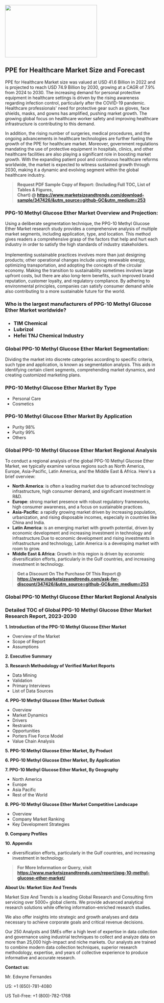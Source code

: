 <p><img class="alignnone size-medium wp-image-20088" src="https://ffe5etoiles.com/wp-content/uploads/2024/12/MST1-300x171.png" alt="" width="300" height="171" /></p><h2>PPE for Healthcare Market Size and Forecast</h2><p>PPE for Healthcare Market size was valued at USD 41.6 Billion in 2022 and is projected to reach USD 74.9 Billion by 2030, growing at a CAGR of 7.9% from 2024 to 2030. The increasing demand for personal protective equipment in healthcare settings is driven by the rising awareness regarding infection control, particularly after the COVID-19 pandemic. Healthcare professionals' need for protective gear such as gloves, face shields, masks, and gowns has amplified, pushing market growth. The growing global focus on healthcare worker safety and improving healthcare infrastructure is contributing to this demand.</p><p>In addition, the rising number of surgeries, medical procedures, and the ongoing advancements in healthcare technologies are further fueling the growth of the PPE for healthcare market. Moreover, government regulations mandating the use of protective equipment in hospitals, clinics, and other healthcare facilities are also playing a significant role in boosting market growth. With the expanding patient pool and continuous healthcare reforms worldwide, the market is expected to witness sustained growth through 2030, making it a dynamic and evolving segment within the global healthcare industry.</p></p><blockquote id="" class=""><strong>Request PDF Sample Copy of Report: (Including Full TOC, List of Tables &amp; Figures, Chart)&nbsp;@&nbsp;<strong><a href="https://www.marketsizeandtrends.com/download-sample/347426/&utm_source=github-GC&utm_medium=253" target="_blank">https://www.marketsizeandtrends.com/download-sample/347426/&utm_source=github-GC&utm_medium=253</a></strong></strong></blockquote><h3 id="" class="">PPG-10 Methyl Glucose Ether Market&nbsp;Overview and Projection:</h3><p id="" class="">Using a deliberate segmentation technique, the PPG-10 Methyl Glucose Ether Market research study provides a comprehensive analysis of multiple market segments, including application, type, and location. This method gives readers a comprehensive grasp of the factors that help and hurt each industry in order to satisfy the high standards of industry stakeholders. <br /> <br />Implementing sustainable practices involves more than just designing products; other operational changes include using renewable energy, optimizing transportation, and adopting the concepts of the circular economy. Making the transition to sustainability sometimes involves large upfront costs, but there are also long-term benefits, such improved brand reputation, customer loyalty, and regulatory compliance. By adhering to environmental principles, companies can satisfy consumer demand while also contributing to a more sustainable future for the world.</p><h3 id="" class="">Who is the largest manufacturers of&nbsp;PPG-10 Methyl Glucose Ether Market worldwide?</h3><h3 class=""><p><ul><li>TIM Chemical </li><li> Lubrizol </li><li> Hefei TNJ Chemical Industry</li></ul></p></h3><h3 id="" class="">Global&nbsp;PPG-10 Methyl Glucose Ether Market Segmentation:</h3><p id="" class="">Dividing the market into discrete categories according to specific criteria, such type and application, is known as segmentation analysis. This aids in identifying certain client segments, comprehending market dynamics, and creating customized marketing plans.</p><h3 id="" class="">PPG-10 Methyl Glucose Ether Market&nbsp;By Type</h3><p><p><ul><li>Personal Care</li><li> Cosmetics</p></li></ul></p></p><h3 id="" class="">PPG-10 Methyl Glucose Ether Market&nbsp;By Application</h3><p class=""><p><ul><li>Purity 98%</li><li> Purity 99%</li><li> Others</li></ul></p></p><h3 id="" class="">Global PPG-10 Methyl Glucose Ether Market Regional Analysis</h3><p id="" class="">To conduct a regional analysis of the global PPG-10 Methyl Glucose Ether Market, we typically examine various regions such as North America, Europe, Asia-Pacific, Latin America, and the Middle East &amp; Africa. Here's a brief overview:</p><ul><li><strong>North America</strong>: is often a leading market due to advanced technology infrastructure, high consumer demand, and significant investment in R&amp;D.</li><li><strong>Europe</strong>: strong market presence with robust regulatory frameworks, high consumer awareness, and a focus on sustainable practices.</li><li><strong>Asia-Pacific</strong>: a rapidly growing market driven by increasing population, urbanization, and rising disposable incomes, especially in countries like China and India.</li><li><strong>Latin America</strong>: is an emerging market with growth potential, driven by economic development and increasing investment in technology and infrastructure.Due to economic development and rising investments in infrastructure and technology, Latin America is a developing market with room to grow.</li><li><strong>Middle East &amp; Africa</strong>: Growth in this region is driven by economic diversification efforts, particularly in the Gulf countries, and increasing investment in technology.</li></ul><blockquote id="" class=""><strong>Get a Discount On The Purchase Of This Report @ <strong><a href="https://www.marketsizeandtrends.com/ask-for-discount/347426/&utm_source=github-GC&utm_medium=253" target="_blank">https://www.marketsizeandtrends.com/ask-for-discount/347426/&utm_source=github-GC&utm_medium=253</a></strong></strong></blockquote><h3 id="" class="">Global PPG-10 Methyl Glucose Ether Market Regional Analysis</h3><h3 id="" class="">Detailed TOC of Global PPG-10 Methyl Glucose Ether Market Research Report, 2023-2030</h3><p id="" class=""><strong>1. Introduction of the PPG-10 Methyl Glucose Ether Market</strong></p><ul><li>Overview of the Market</li><li>Scope of Report</li><li>Assumptions</li></ul><p id="" class=""><strong>2. Executive Summary</strong></p><p id="" class=""><strong>3. Research Methodology of Verified Market Reports</strong></p><ul><li>Data Mining</li><li>Validation</li><li>Primary Interviews</li><li>List of Data Sources</li></ul><p id="" class=""><strong>4. PPG-10 Methyl Glucose Ether Market Outlook</strong></p><ul><li>Overview</li><li>Market Dynamics</li><li>Drivers</li><li>Restraints</li><li>Opportunities</li><li>Porters Five Force Model</li><li>Value Chain Analysis</li></ul><p id="" class=""><strong>5. PPG-10 Methyl Glucose Ether Market, By Product</strong></p><p id="" class=""><strong>6. PPG-10 Methyl Glucose Ether Market, By Application</strong></p><p id="" class=""><strong>7. PPG-10 Methyl Glucose Ether Market, By Geography</strong></p><ul><li>North America</li><li>Europe</li><li>Asia Pacific</li><li>Rest of the World</li></ul><p id="" class=""><strong>8. PPG-10 Methyl Glucose Ether Market Competitive Landscape</strong></p><ul><li>Overview</li><li>Company Market Ranking</li><li>Key Development Strategies</li></ul><p id="" class=""><strong>9. Company Profiles</strong></p><p id="" class=""><strong>10. Appendix</strong></p><ul><li>diversification efforts, particularly in the Gulf countries, and increasing investment in technology.</li></ul><blockquote id="" class=""><strong>For More Information or Query, visit <strong><strong><a href="https://www.marketsizeandtrends.com/report/ppg-10-methyl-glucose-ether-market/" target="_blank">https://www.marketsizeandtrends.com/report/ppg-10-methyl-glucose-ether-market/</a></strong></strong></strong></blockquote><p id="" class=""><strong>About Us: Market Size And Trends</strong></p><p id="" class="">Market Size And Trends is a leading Global Research and Consulting firm servicing over 5000+ global clients. We provide advanced analytical research solutions while offering information-enriched research studies.</p><p id="" class="">We also offer insights into strategic and growth analyses and data necessary to achieve corporate goals and critical revenue decisions.</p><p id="" class="">Our 250 Analysts and SMEs offer a high level of expertise in data collection and governance using industrial techniques to collect and analyze data on more than 25,000 high-impact and niche markets. Our analysts are trained to combine modern data collection techniques, superior research methodology, expertise, and years of collective experience to produce informative and accurate research.</p><p id="" class=""><strong>Contact us:</strong></p><p id="" class="">Mr. Edwyne Fernandes</p><p id="" class="">US: +1 (650)-781-4080</p><p id="" class="">US Toll-Free: +1 (800)-782-1768</p>
